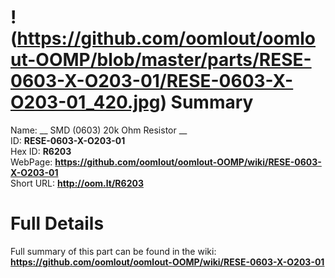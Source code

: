 
!(https://github.com/oomlout/oomlout-OOMP/blob/master/parts/RESE-0603-X-O203-01/RESE-0603-X-O203-01_420.jpg)
Summary
=================
  
Name: __ SMD (0603) 20k Ohm Resistor __    
ID: __RESE-0603-X-O203-01__   
Hex ID: __R6203__   
WebPage: __https://github.com/oomlout/oomlout-OOMP/wiki/RESE-0603-X-O203-01__   
Short URL: __http://oom.lt/R6203__   

Full Details
==========================
Full summary of this part can be found in the wiki:   
__https://github.com/oomlout/oomlout-OOMP/wiki/RESE-0603-X-O203-01__    

